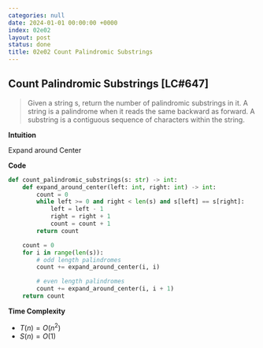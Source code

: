 ```yaml
---
categories: null
date: 2024-01-01 00:00:00 +0000
index: 02e02
layout: post
status: done
title: 02e02 Count Palindromic Substrings
---
```


## Count Palindromic Substrings [LC#647]
> Given a string s, return the number of palindromic substrings in it. A string is a palindrome when it reads the same backward as forward. A substring is a contiguous sequence of characters within the string.

**Intuition**

Expand around Center

**Code**
```python
def count_palindromic_substrings(s: str) -> int:
    def expand_around_center(left: int, right: int) -> int:
        count = 0
        while left >= 0 and right < len(s) and s[left] == s[right]:
            left = left - 1
            right = right + 1
            count = count + 1
        return count

    count = 0
    for i in range(len(s)):
        # odd length palindromes
        count += expand_around_center(i, i)

        # even length palindromes
        count += expand_around_center(i, i + 1)
    return count
```
**Time Complexity**
- $T(n) = O(n^2)$
- $S(n) = O(1)$